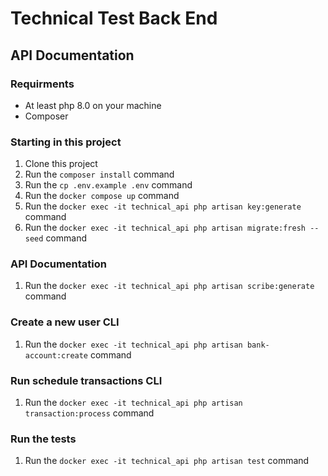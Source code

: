 
# Technical Test Back End

## API Documentation

### Requirments
-   At least php 8.0 on your machine
-   Composer


### Starting in this project

1. Clone this project
2. Run the `composer install` command
3. Run the `cp .env.example .env` command
4. Run the `docker compose up` command
5. Run the `docker exec -it technical_api php artisan key:generate` command
6. Run the `docker exec -it technical_api php artisan migrate:fresh --seed` command

### API Documentation
1. Run the `docker exec -it technical_api php artisan scribe:generate` command

### Create a new user CLI
1. Run the `docker exec -it technical_api php artisan bank-account:create` command

### Run schedule transactions CLI
1. Run the `docker exec -it technical_api php artisan transaction:process` command

### Run the tests
1. Run the `docker exec -it technical_api php artisan test` command

